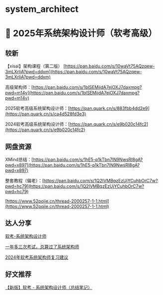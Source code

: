 # system_architect
# 💯 2025年系统架构设计师（软考高级）

## 较新

【xisai】架构课程（第二版） [https://pan.baidu.com/s/10waVt75AQzqew-3mLXrliA?pwd=ddxm](https://pan.baidu.com/s/10waVt75AQzqew-3mLXrliA?pwd=ddxm)

高级架构师：[https://pan.baidu.com/s/1blSEMijdA7ejOXJ7daxmpg?pwd=m14v](https://pan.baidu.com/s/1blSEMijdA7ejOXJ7daxmpg?pwd=m14v)

2025软考高级系统架构设计师：[https://pan.quark.cn/s/883fbb4dd2e9](https://pan.quark.cn/s/ca4d528fd3e3)

2024软考高级系统架构设计师：[https://pan.quark.cn/s/e9b020c14fc2](https://pan.quark.cn/s/e9b020c14fc2)


## 网盘资源

XMind总结：[https://pan.baidu.com/s/1hE5-p1kTbn7lN9NwsRI8gA?pwd=x897](https://pan.baidu.com/s/1hE5-p1kTbn7lN9NwsRI8gA?pwd=x897)

整套教程（偏老）：[https://pan.baidu.com/s/1Q2IVMBqzEzUjYCuhbOrC7w?pwd=hc79](https://pan.baidu.com/s/1Q2IVMBqzEzUjYCuhbOrC7w?pwd=hc79)

[https://www.52pojie.cn/thread-2000257-1-1.html](https://www.52pojie.cn/thread-2000257-1-1.html)

## 达人分享

[软考-系统架构设计师](https://o8obptw4qh.feishu.cn/docx/OyPcdhn9yovg6KxaAOzccrEJnsh)

[一年多三次考试，总算过了系统架构师](https://juejin.cn/post/7449570539884265524)

[2024年软考系统架构师复习建议](https://juejin.cn/post/7384636994981920806)

## 好文推荐

[【新版】软考 - 系统架构设计师（总结笔记）](https://blog.csdn.net/weixin_30197685/article/details/132797803)





